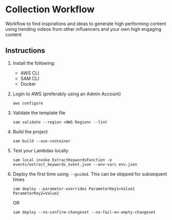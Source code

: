 # Collection Workflow

Workflow to find inspirations and ideas to generate high performing content using trending videos from other influencers and your
own high engaging content

## Instructions

1. Install the following:
    - AWS CLI
    - SAM CLI
    - Docker

2. Login to AWS (preferably using an Admin Account)
   ```
   aws configure
   ```

3. Validate the template file
   ```
   sam validate --region <AWS Region> --lint
   ```

4. Build the project
   ```
   sam build --use-container
   ```

5. Test your Lambdas locally
   ```
   sam local invoke ExtractKeywordsFunction -e events/extract_keywords_event.json --env-vars env.json
   ```

6. Deploy the first time using `--guided`. This can be skipped for subsequent times
   ```
   sam deploy --parameter-overrides ParameterKey1=Value1 ParameterKey2=Value2
   ```
   OR
   ```
   sam deploy --no-confirm-changeset --no-fail-on-empty-changeset
   ```